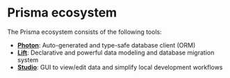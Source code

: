 # Prisma ecosystem

The Prisma ecosystem consists of the following tools:

- [**Photon**](https://photonjs.prisma.io/): Auto-generated and type-safe database client (ORM)
- [**Lift**](https://lift.prisma.io/): Declarative and powerful data modeling and database migration system
- [**Studio**](https://github.com/prisma/studio): GUI to view/edit data and simplify local development workflows
